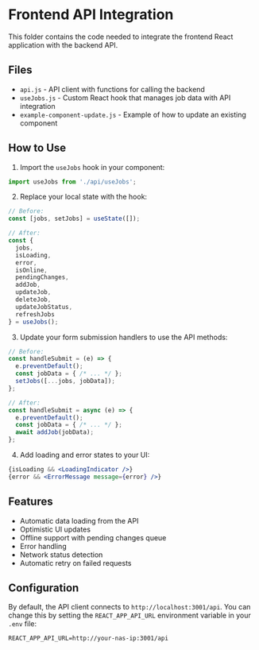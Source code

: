 # Frontend API Integration

This folder contains the code needed to integrate the frontend React application with the backend API.

## Files

- `api.js` - API client with functions for calling the backend
- `useJobs.js` - Custom React hook that manages job data with API integration
- `example-component-update.js` - Example of how to update an existing component

## How to Use

1. Import the `useJobs` hook in your component:

```jsx
import useJobs from './api/useJobs';
```

2. Replace your local state with the hook:

```jsx
// Before:
const [jobs, setJobs] = useState([]);

// After:
const {
  jobs,
  isLoading,
  error,
  isOnline,
  pendingChanges,
  addJob,
  updateJob,
  deleteJob,
  updateJobStatus,
  refreshJobs
} = useJobs();
```

3. Update your form submission handlers to use the API methods:

```jsx
// Before:
const handleSubmit = (e) => {
  e.preventDefault();
  const jobData = { /* ... */ };
  setJobs([...jobs, jobData]);
};

// After:
const handleSubmit = async (e) => {
  e.preventDefault();
  const jobData = { /* ... */ };
  await addJob(jobData);
};
```

4. Add loading and error states to your UI:

```jsx
{isLoading && <LoadingIndicator />}
{error && <ErrorMessage message={error} />}
```

## Features

- Automatic data loading from the API
- Optimistic UI updates
- Offline support with pending changes queue
- Error handling
- Network status detection
- Automatic retry on failed requests

## Configuration

By default, the API client connects to `http://localhost:3001/api`. You can change this by setting the `REACT_APP_API_URL` environment variable in your `.env` file:

```
REACT_APP_API_URL=http://your-nas-ip:3001/api
```
